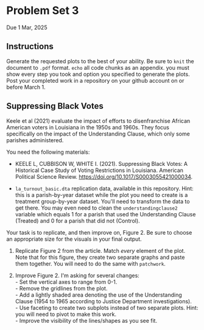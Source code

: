 # Problem Set 3
Due 1 Mar, 2025


## Instructions
Generate the requested plots to the best of your ability. Be sure to `knit` the document to `.pdf` format. `echo` all code chunks as an appendix. you must show every step you took and option you specified to generate the plots. Post your completed work in a repository on your github account on or before March 1. 


## Suppressing Black Votes  
Keele et al (2021) evaluate the impact of efforts to disenfranchise African American voters in Louisiana in the 1950s and 1960s. They focus specifically on the impact of the Understanding Clause, which only some parishes administered. 

You need the following materials:

  - KEELE L, CUBBISON W, WHITE I. (2021). Suppressing Black Votes: A Historical Case Study of Voting Restrictions in Louisiana. American Political Science Review. <https://doi.org/10.1017/S0003055421000034>.   

  - `la_turnout_basic.dta` replication data, available in this repository. Hint: this is a parish-by-year dataset while the plot you need to create is a treatment group-by-year dataset. You'll need to transform the data to get there. You may even need to clean the `understandingclause2` variable which equals 1 for a parish that used the Understanding Clause (Treated) and 0 for a parish that did not (Control).  

Your task is to replicate, and then improve on, Figure 2. Be sure to choose an appropriate size for the visuals in your final output. 

  1. Replicate Figure 2 from the article. Match *every* element of the plot. Note that for this figure, they create two separate graphs and paste them together. You will need to do the same with `patchwork`.  

  2. Improve Figure 2. I'm asking for several changes:   
    - Set the vertical axes to range from 0-1.   
    - Remove the gridlines from the plot.   
    - Add a lightly shaded area denoting the use of the Understanding Clause (1954 to 1965 according to Justice Department investigations).  
    - Use faceting to create two subplots instead of two separate plots. Hint: you will need to pivot to make this work.  
    - Improve the visibility of the lines/shapes as you see fit.  
